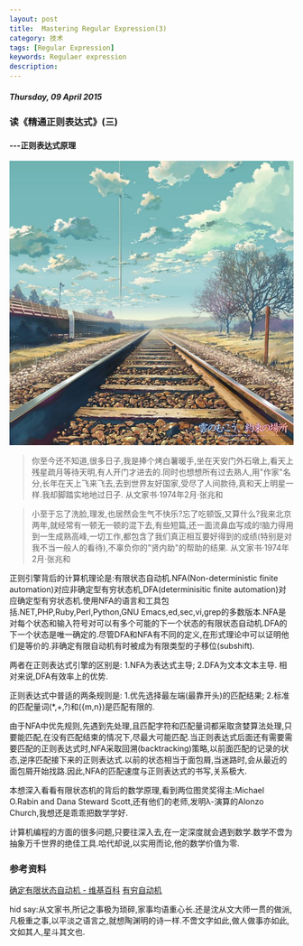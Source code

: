 ```yaml
---
layout: post
title:  Mastering Regular Expression(3)
category: 技术
tags: [Regular Expression]
keywords: Regulaer expression 
description: 
---
```


##### Thursday, 09 April 2015

### 读《精通正则表达式》(三)

#### ---正则表达式原理

![彼之云端,相约的地方](/../../assets/img/tech/2015/the_place_promised_in_our_early_days.jpg)

> 你至今还不知道,很多日子,我是捧个烤白薯暖手,坐在天安门外石墩上,看天上残星疏月等待天明,有人开门才进去的.同时也想想所有过去熟人,用"作家"名分,长年在天上飞来飞去,去到世界友好国家,受尽了人间款待,真和天上明星一样.我却脚踏实地地过日子.
从文家书·1974年2月·张兆和

> 小至于忘了洗脸,理发,也居然会生气不快乐?忘了吃顿饭,又算什么?我来北京两年,就经常有一顿无一顿的混下去,有些短篇,还一面流鼻血写成的!脑力得用到一生成熟高峰,一切工作,都包含了我们真正相互要好得到的成绩(特别是对我不当一般人的看待),不辜负你的"贤内助"的帮助的结果.
从文家书·1974年2月·张兆和


正则引擎背后的计算机理论是:有限状态自动机.NFA(Non-deterministic finite automation)对应非确定型有穷状态机,DFA(determinisitic finite automation)对应确定型有穷状态机.使用NFA的语言和工具包括.NET,PHP,Ruby,Perl,Python,GNU Emacs,ed,sec,vi,grep的多数版本.NFA是对每个状态和输入符号对可以有多个可能的下一个状态的有限状态自动机.DFA的下一个状态是唯一确定的.尽管DFA和NFA有不同的定义,在形式理论中可以证明他们是等价的.非确定有限自动机有时被成为有限类型的子移位(subshift).

两者在正则表达式引擎的区别是:
1.NFA为表达式主导;
2.DFA为文本文本主导.
相对来说,DFA有效率上的优势.

正则表达式中普适的两条规则是:
1.优先选择最左端(最靠开头)的匹配结果;
2.标准的匹配量词(*,+,?)和({m,n})是匹配有限的.

由于NFA中优先规则,先遇到先处理,且匹配字符和匹配量词都采取贪婪算法处理,只要能匹配,在没有匹配结束的情况下,尽最大可能匹配.当正则表达式后面还有需要需要匹配的正则表达式时,NFA采取回溯(backtracking)策略,以前面匹配的记录的状态,逆序匹配接下来的正则表达式.以前的状态相当于面包屑,当迷路时,会从最近的面包屑开始找路.因此,NFA的匹配速度与正则表达式的书写,关系极大.

本想深入看看有限状态机的背后的数学原理,看到两位图灵奖得主:Michael O.Rabin and Dana Steward Scott,还有他们的老师,发明λ-演算的Alonzo Church,我想还是乖乖把数学学好.

计算机编程的方面的很多问题,只要往深入去,在一定深度就会遇到数学.数学不啻为抽象万千世界的绝佳工具.哈代却说,以实用而论,他的数学价值为零.

### 参考资料
[确定有限状态自动机 - 维基百科](http://zh.wikipedia.org/wiki/%E7%A1%AE%E5%AE%9A%E6%9C%89%E9%99%90%E7%8A%B6%E6%80%81%E8%87%AA%E5%8A%A8%E6%9C%BA)
[有穷自动机](http://metc.gdut.edu.cn/compile/cmpl3/3-3.htm)


hid say:从文家书,所记之事极为琐碎,家事均语重心长.还是沈从文大师一贯的做派,凡极重之事,以平淡之语言之,就想陶渊明的诗一样.不啻文字如此,做人做事亦如此,文如其人,星斗其文也.


